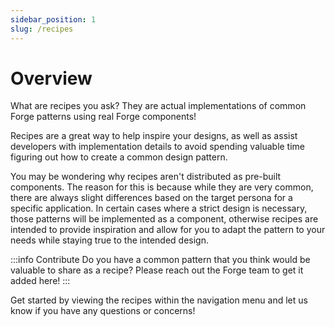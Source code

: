 ```yaml
---
sidebar_position: 1
slug: /recipes
---
```


# Overview

What are recipes you ask? They are actual implementations of common Forge patterns using real Forge components!

Recipes are a great way to help inspire your designs, as well as assist developers with implementation details to avoid spending valuable
time figuring out how to create a common design pattern.

You may be wondering why recipes aren't distributed as pre-built components. The reason for this is because while they are very common, there
are always slight differences based on the target persona for a specific application. In certain cases where a strict design is necessary, those
patterns will be implemented as a component, otherwise recipes are intended to provide inspiration and allow for you to adapt the pattern to your
needs while staying true to the intended design.

:::info Contribute
Do you have a common pattern that you think would be valuable to share as a recipe? Please reach out the Forge team to get it added here!
:::

Get started by viewing the recipes within the navigation menu and let us know if you have any questions or concerns!
